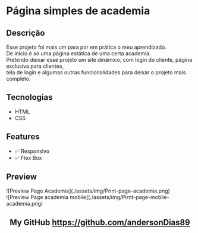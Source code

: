 

<div>
  <a href="https://github.com/andersonDias89" target="_blank"></img src="https://img.shields.io/badge/GitHub-100000?style=for-the-badge&logo=github&logoColor=white" target="_blank"></a>
</div>


<h1>Página simples de academia</h1>

<h2>Descrição</h2>
<p>Esse projeto foi mais um para por em prática o meu aprendizado.<br>
De inicio é só uma página estática de uma certa academia.<br>
Pretendo deixar esse projeto um site dinâmico, com login do cliente, página exclusiva para clientes, <br>
tela de login e algumas outras funcionalidades para deixar o projeto mais completo.
</p>

<h2>Tecnologias</h2>

<ul>
<li>HTML</li>
<li>CSS</li>
</ul>

<h2>Features</h2>

<ul>
<li>✅ Responsivo</li>
<li>✅ Flex Box</li>
</ul>



<h2>Preview</h2>

<div>![Preview Page Academia](./assets/img/Print-page-academia.png)<div>
<div>![Preview Page academia mobile](./assets/img/Pirnt-page-mobile-academia.png)<div>

<h2 align="center"> My GitHub <a href="https://github.com/andersonDias89">https://github.com/andersonDias89</a></h2>




